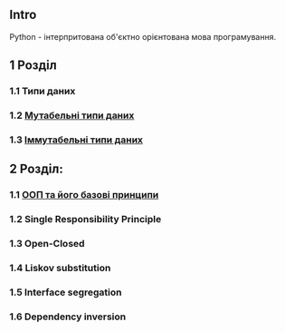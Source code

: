 ## Intro 

 Python - інтерпритована об'єктно орієнтована мова програмування.



## 1 Розділ

### 1.1 Типи даних
### 1.2 [Мутабельні типи даних](./types/mutable/main.md)
### 1.3 [Іммутабельні типи даних](./types/immutable/main.md)


## 2 Розділ:
### 1.1 [ООП та його базові принципи](./oop/main.md)
### 1.2 Single Responsibility Principle
### 1.3 Open-Closed
### 1.4 Liskov substitution
### 1.5 Interface segregation
### 1.6 Dependency inversion
